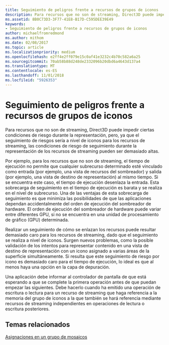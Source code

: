 ```yaml
---
title: Seguimiento de peligros frente a recursos de grupos de iconos
description: Para recursos que no son de streaming, Direct3D puede impedir ciertas condiciones de riesgo durante la representación, pero, ya que el seguimiento de riesgos sería a nivel de iconos para los recursos de streaming, las condiciones de riesgo de seguimiento durante la representación de los recursos de streaming pueden ser demasiado altas.
ms.assetid: 8B0C73D3-3F77-41E8-B17D-C595DEE39E49
keywords:
- Seguimiento de peligros frente a recursos de grupos de iconos
author: michaelfromredmond
ms.author: mithom
ms.date: 02/08/2017
ms.topic: article
ms.localizationpriority: medium
ms.openlocfilehash: e2ff4e2ff079e15c0af41e3232c4b70c582a6a25
ms.sourcegitcommit: 70ab58b88d248de2332096b20dbd6a4643d137a4
ms.translationtype: MT
ms.contentlocale: es-ES
ms.lasthandoff: 11/01/2018
ms.locfileid: "5926353"
---
```

# <a name="hazard-tracking-versus-tile-pool-resources"></a>Seguimiento de peligros frente a recursos de grupos de iconos


Para recursos que no son de streaming, Direct3D puede impedir ciertas condiciones de riesgo durante la representación, pero, ya que el seguimiento de riesgos sería a nivel de iconos para los recursos de streaming, las condiciones de riesgo de seguimiento durante la representación de los recursos de streaming pueden ser demasiado altas.

Por ejemplo, para los recursos que no son de streaming, el tiempo de ejecución no permite que cualquier subrecurso determinado esté vinculado como entrada (por ejemplo, una vista de recursos del sombreador) y salida (por ejemplo, una vista de destino de representación) al mismo tiempo. Si se encuentra este caso, el tiempo de ejecución desenlaza la entrada. Esta sobrecarga de seguimiento en el tiempo de ejecución es barata y se realiza en el nivel de subrecurso. Una de las ventajas de esta sobrecarga de seguimiento es que minimiza las posibilidades de que las aplicaciones dependan accidentalmente del orden de ejecución del sombreador de hardware. El orden de ejecución del sombreador de hardware puede variar entre diferentes GPU, si no se encuentra en una unidad de procesamiento de gráfico (GPU) determinada.

Realizar un seguimiento de cómo se enlazan los recursos puede resultar demasiado caro para los recursos de streaming, dado que el seguimiento se realiza a nivel de iconos. Surgen nuevos problemas, como la posible validación de los intentos para representar contenido en una vista de destino de representación con un icono asignado a varias áreas de la superficie simultáneamente. Si resulta que este seguimiento de riesgo por icono es demasiado caro para el tiempo de ejecución, lo ideal es que al menos haya una opción en la capa de depuración.

Una aplicación debe informar al controlador de pantalla de que está esperando a que se complete la primera operación antes de que puedan empezar las siguientes. Debe hacerlo cuando ha emitido una operación de escritura o lectura para un recurso de streaming que haga referencia a la memoria del grupo de iconos a la que también se hará referencia mediante recursos de streaming independientes en operaciones de lectura o escritura posteriores.

## <a name="span-idrelated-topicsspanrelated-topics"></a><span id="related-topics"></span>Temas relacionados


[Asignaciones en un grupo de mosaicos](mappings-are-into-a-tile-pool.md)

 

 




